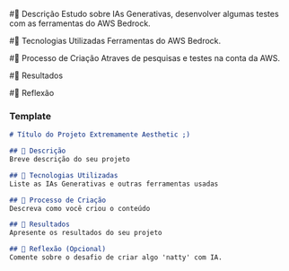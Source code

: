 #📒 Descrição
Estudo sobre IAs Generativas, desenvolver algumas testes com  as ferramentas do AWS Bedrock.

#🤖 Tecnologias Utilizadas
Ferramentas do AWS Bedrock.

#🧐 Processo de Criação
Atraves de pesquisas e testes na conta da AWS.

#🚀 Resultados

#💭 Reflexão

### Template

```markdown
# Título do Projeto Extremamente Aesthetic ;)

## 📒 Descrição
Breve descrição do seu projeto

## 🤖 Tecnologias Utilizadas
Liste as IAs Generativas e outras ferramentas usadas

## 🧐 Processo de Criação
Descreva como você criou o conteúdo

## 🚀 Resultados
Apresente os resultados do seu projeto

## 💭 Reflexão (Opcional)
Comente sobre o desafio de criar algo 'natty' com IA.
```
